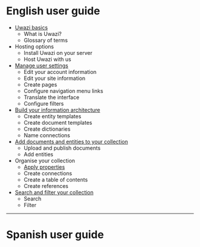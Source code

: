 # English user guide
* [Uwazi basics](https://github.com/huridocs/uwazi/wiki)
    * What is Uwazi?
    * Glossary of terms
* Hosting options
    * Install Uwazi on your server
    * Host Uwazi with us
* [Manage user settings](https://github.com/huridocs/uwazi/wiki/Manage-user-settings)
    * Edit your account information
    * Edit your site information
    * Create pages
    * Configure navigation menu links 
    * Translate the interface
    * Configure filters
* [Build your information architecture](https://github.com/huridocs/uwazi/wiki/Build-the-information-architecture)
    * Create entity templates
    * Create document templates
    * Create dictionaries
    * Name connections
* [Add documents and entities to your collection](https://github.com/huridocs/uwazi/wiki/Upload-and-publish-documents,-create-entities)
    * Upload and publish documents
    * Add entities
* Organise your collection
    * [Apply properties](https://github.com/huridocs/uwazi/wiki/Apply-properties)
    * Create connections
    * Create a table of contents
    * Create references
* [Search and filter your collection](https://github.com/huridocs/uwazi/wiki/Search-and-filter)
    * Search
    * Filter

***
# Spanish user guide